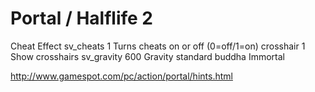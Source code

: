 # Portal / Halflife 2

Cheat               Effect
sv_cheats 1         Turns cheats on or off (0=off/1=on)
crosshair 1         Show crosshairs
sv_gravity 600      Gravity standard
buddha              Immortal

http://www.gamespot.com/pc/action/portal/hints.html
